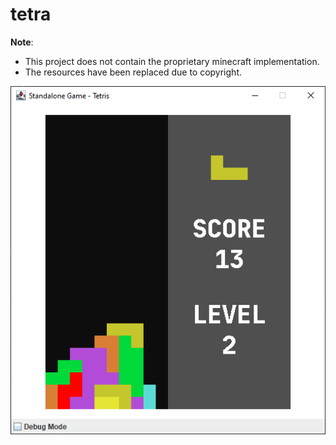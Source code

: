 tetra
=====

**Note**:
- This project does not contain the proprietary minecraft implementation.
- The resources have been replaced due to copyright.

![](./.gitlab/assets/tetris.png)
